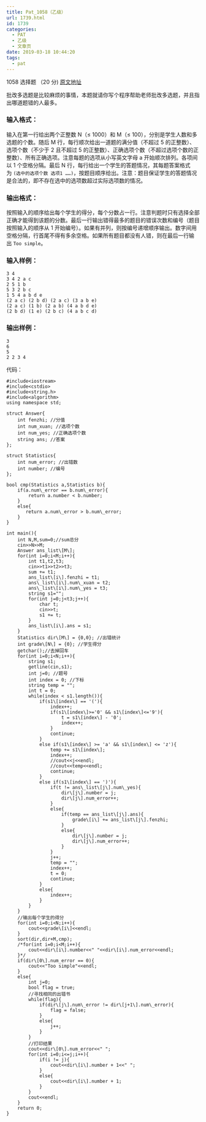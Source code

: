 ```yaml
---
title: Pat_1058（乙级）
url: 1739.html
id: 1739
categories:
  - PAT
  - 乙级
  - 文章页
date: 2019-03-18 10:44:20
tags:
  - pat
---
```


1058 选择题 （20 分) [原文地址](https://pintia.cn/problem-sets/994805260223102976/problems/994805270356541440)

批改多选题是比较麻烦的事情，本题就请你写个程序帮助老师批改多选题，并且指出哪道题错的人最多。

### 输入格式：

输入在第一行给出两个正整数 N（≤ 1000）和 M（≤ 100），分别是学生人数和多选题的个数。随后 M 行，每行顺次给出一道题的满分值（不超过 5 的正整数）、选项个数（不少于 2 且不超过 5 的正整数）、正确选项个数（不超过选项个数的正整数）、所有正确选项。注意每题的选项从小写英文字母 a 开始顺次排列。各项间以 1 个空格分隔。最后 N 行，每行给出一个学生的答题情况，其每题答案格式为 `(选中的选项个数 选项1 ……)`，按题目顺序给出。注意：题目保证学生的答题情况是合法的，即不存在选中的选项数超过实际选项数的情况。

### 输出格式：

按照输入的顺序给出每个学生的得分，每个分数占一行。注意判题时只有选择全部正确才能得到该题的分数。最后一行输出错得最多的题目的错误次数和编号（题目按照输入的顺序从 1 开始编号）。如果有并列，则按编号递增顺序输出。数字间用空格分隔，行首尾不得有多余空格。如果所有题目都没有人错，则在最后一行输出 `Too simple`。

### 输入样例：

    3 4 
    3 4 2 a c
    2 5 1 b
    5 3 2 b c
    1 5 4 a b d e
    (2 a c) (2 b d) (2 a c) (3 a b e)
    (2 a c) (1 b) (2 a b) (4 a b d e)
    (2 b d) (1 e) (2 b c) (4 a b c d)
    

### 输出样例：

    3
    6
    5
    2 2 3 4

代码：
```
#include<iostream>
#include<cstdio>
#include<string.h>
#include<algorithm>
using namespace std;

struct Answer{
    int fenzhi; //分值
    int num_xuan; //选项个数
    int num_yes; //正确选项个数
    string ans; //答案
};

struct Statistics{
    int num_error; //出错数
    int number; //编号
};

bool cmp(Statistics a,Statistics b){
    if(a.num\_error == b.num\_error){
        return a.number < b.number;
    }
    else{
       return a.num\_error > b.num\_error;
    }
}

int main(){
    int N,M,sum=0;//sum总分
    cin>>N>>M;
    Answer ans_list\[M\];
    for(int i=0;i<M;i++){
        int t1,t2,t3;
        cin>>t1>>t2>>t3;
        sum += t1;
        ans_list\[i\].fenzhi = t1;
        ans\_list\[i\].num\_xuan = t2;
        ans\_list\[i\].num\_yes = t3;
        string s1="";
        for(int j=0;j<t3;j++){
            char t;
            cin>>t;
            s1 += t;
        }
        ans_list\[i\].ans = s1;
    }
    Statistics dir\[M\] = {0,0}; //出错统计
    int grade\[N\] = {0}; //学生得分
    getchar();//去掉回车
    for(int i=0;i<N;i++){
        string s1;
        getline(cin,s1);
        int j=0; //题号
        int index = 0; //下标
        string temp = "";
        int t = 0;
        while(index < s1.length()){
            if(s1\[index\] == '('){
                index++;
                if(s1\[index\]>='0' && s1\[index\]<='9'){
                    t = s1\[index\] - '0';
                    index++;
                }
                continue;
            }
            else if(s1\[index\] >= 'a' && s1\[index\] <= 'z'){
                temp += s1\[index\];
                index++;
                //cout<<j<<endl;
                //cout<<temp<<endl;
                continue;
            }
            else if(s1\[index\] == ')'){
                if(t != ans\_list\[j\].num\_yes){
                    dir\[j\].number = j;
                    dir\[j\].num_error++;
                }
                else{
                    if(temp == ans_list\[j\].ans){
                        grade\[i\] += ans_list\[j\].fenzhi;
                    }
                    else{
                        dir\[j\].number = j;
                        dir\[j\].num_error++;
                    }
                }
                j++;
                temp = "";
                index++;
                t = 0;
                continue;
            }
            else{
                index++;
            }
        }
    }
    //输出每个学生的得分
    for(int i=0;i<N;i++){
        cout<<grade\[i\]<<endl;
    }
    sort(dir,dir+M,cmp);
    /*for(int i=0;i<M;i++){
        cout<<dir\[i\].number<<" "<<dir\[i\].num_error<<endl;
    }*/
    if(dir\[0\].num_error == 0){
        cout<<"Too simple"<<endl;
    }
    else{
        int j=0;
        bool flag = true;
        //寻找相同的出错书
        while(flag){
            if(dir\[j\].num\_error != dir\[j+1\].num\_error){
                flag = false;
            }
            else{
                j++;
            }
        }
        //打印结果
        cout<<dir\[0\].num_error<<" ";
        for(int i=0;i<=j;i++){
            if(i != j){
                cout<<dir\[i\].number + 1<<" ";
            }
            else{
                cout<<dir\[i\].number + 1;
            }
        }
        cout<<endl;
    }
    return 0;
}
```